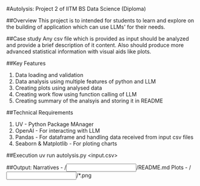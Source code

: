 #Autolysis: Project 2 of IITM BS Data Science (Diploma)

##Overview
This project is to intended for students to learn and explore on the building of application which can use LLMs' for their needs. 

##Case study 
Any csv file which is provided as input should be analyzed and provide a brief description of it content. Also should produce more advanced statistical information with visual aids like plots. 

##Key Features
1. Data loading and validation
2. Data analysis using multiple features of python and LLM
3. Creating plots using analysed data
4. Creating work flow using function calling of LLM
5. Creating summary of the analsyis and storing it in README

##Technical Requirements
1. UV - Python Package MAnager
2. OpenAI - For interacting with LLM
3. Pandas - For dataframe and handling data received from input csv files
4. Seaborn & Matplotlib - For ploting charts
   
##Execution
uv run autolysis.py <input.csv>

##Output:
Narratives - /<input>/README.md
Plots - /<input>/*.png

